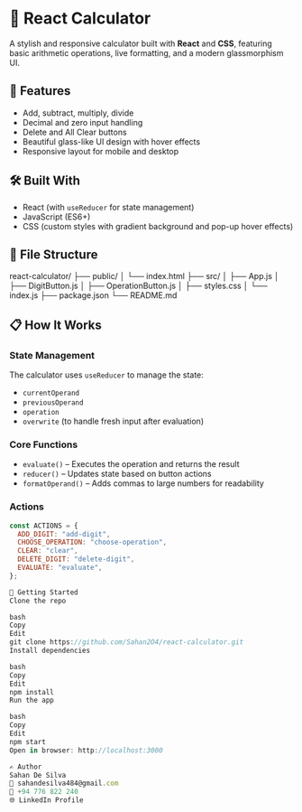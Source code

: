 # 🔢 React Calculator

A stylish and responsive calculator built with **React** and **CSS**, featuring basic arithmetic operations, live formatting, and a modern glassmorphism UI.

## 🚀 Features

- Add, subtract, multiply, divide
- Decimal and zero input handling
- Delete and All Clear buttons
- Beautiful glass-like UI design with hover effects
- Responsive layout for mobile and desktop

## 🛠️ Built With

- React (with `useReducer` for state management)
- JavaScript (ES6+)
- CSS (custom styles with gradient background and pop-up hover effects)

## 📂 File Structure

react-calculator/
├── public/
│ └── index.html
├── src/
│ ├── App.js
│ ├── DigitButton.js
│ ├── OperationButton.js
│ ├── styles.css
│ └── index.js
├── package.json
└── README.md


## 📋 How It Works

### State Management

The calculator uses `useReducer` to manage the state:
- `currentOperand`
- `previousOperand`
- `operation`
- `overwrite` (to handle fresh input after evaluation)

### Core Functions

- `evaluate()` – Executes the operation and returns the result
- `reducer()` – Updates state based on button actions
- `formatOperand()` – Adds commas to large numbers for readability

### Actions

```js
const ACTIONS = {
  ADD_DIGIT: "add-digit",
  CHOOSE_OPERATION: "choose-operation",
  CLEAR: "clear",
  DELETE_DIGIT: "delete-digit",
  EVALUATE: "evaluate",
};

🧪 Getting Started
Clone the repo

bash
Copy
Edit
git clone https://github.com/Sahan2O4/react-calculator.git
Install dependencies

bash
Copy
Edit
npm install
Run the app

bash
Copy
Edit
npm start
Open in browser: http://localhost:3000

✍️ Author
Sahan De Silva
📧 sahandesilva484@gmail.com
📱 +94 776 822 240
🌐 LinkedIn Profile

